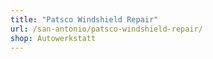 ```yaml
---
title: "Patsco Windshield Repair"
url: /san-antonio/patsco-windshield-repair/
shop: Autowerkstatt
---
```

